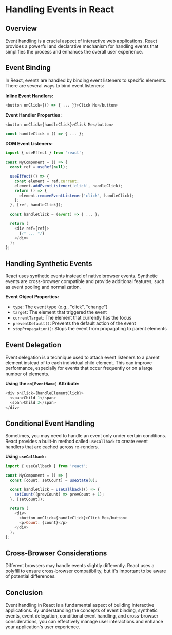 # Handling Events in React

## Overview

Event handling is a crucial aspect of interactive web applications. React provides a powerful and declarative mechanism for handling events that simplifies the process and enhances the overall user experience.

## Event Binding

In React, events are handled by binding event listeners to specific elements. There are several ways to bind event listeners:

**Inline Event Handlers:**

```javascript
<button onClick={() => { ... }}>Click Me</button>
```

**Event Handler Properties:**

```javascript
<button onClick={handleClick}>Click Me</button>

const handleClick = () => { ... };
```

**DOM Event Listeners:**

```javascript
import { useEffect } from 'react';

const MyComponent = () => {
  const ref = useRef(null);

  useEffect(() => {
    const element = ref.current;
    element.addEventListener('click', handleClick);
    return () => {
      element.removeEventListener('click', handleClick);
    };
  }, [ref, handleClick]);

  const handleClick = (event) => { ... };

  return (
    <div ref={ref}>
      {/* ... */}
    </div>
  );
};
```

## Handling Synthetic Events

React uses synthetic events instead of native browser events. Synthetic events are cross-browser compatible and provide additional features, such as event pooling and normalization.

**Event Object Properties:**

* `type`: The event type (e.g., "click", "change")
* `target`: The element that triggered the event
* `currentTarget`: The element that currently has the focus
* `preventDefault()`: Prevents the default action of the event
* `stopPropagation()`: Stops the event from propagating to parent elements

## Event Delegation

Event delegation is a technique used to attach event listeners to a parent element instead of to each individual child element. This can improve performance, especially for events that occur frequently or on a large number of elements.

**Using the `on[EventName]` Attribute:**

```javascript
<div onClick={handleElementClick}>
  <span>Child 1</span>
  <span>Child 2</span>
</div>
```

## Conditional Event Handling

Sometimes, you may need to handle an event only under certain conditions. React provides a built-in method called `useCallback` to create event handlers that are cached across re-renders.

**Using `useCallback`:**

```javascript
import { useCallback } from 'react';

const MyComponent = () => {
  const [count, setCount] = useState(0);

  const handleClick = useCallback(() => {
    setCount((prevCount) => prevCount + 1);
  }, [setCount]);

  return (
    <div>
      <button onClick={handleClick}>Click Me</button>
      <p>Count: {count}</p>
    </div>
  );
};
```

## Cross-Browser Considerations

Different browsers may handle events slightly differently. React uses a polyfill to ensure cross-browser compatibility, but it's important to be aware of potential differences.

## Conclusion

Event handling in React is a fundamental aspect of building interactive applications. By understanding the concepts of event binding, synthetic events, event delegation, conditional event handling, and cross-browser considerations, you can effectively manage user interactions and enhance your application's user experience.

